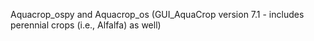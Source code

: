 Aquacrop_ospy and Aquacrop_os (GUI_AquaCrop version 7.1 - includes perennial crops (i.e., Alfalfa) as well)
